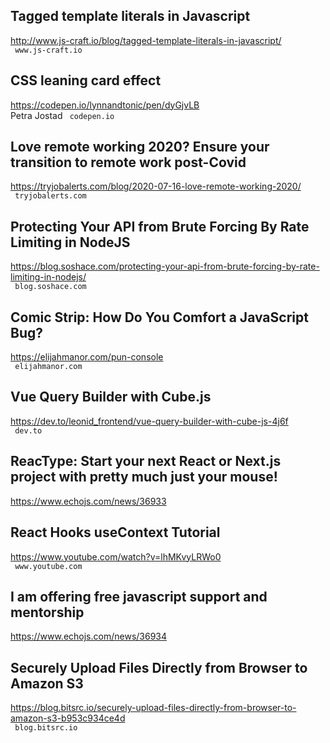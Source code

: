 ## Tagged template literals in Javascript  
http://www.js-craft.io/blog/tagged-template-literals-in-javascript/  
 ` www.js-craft.io`
  

## CSS leaning card effect  
https://codepen.io/lynnandtonic/pen/dyGjvLB  
Petra Jostad ` codepen.io`
  

## Love remote working 2020? Ensure your transition to remote work post-Covid  
https://tryjobalerts.com/blog/2020-07-16-love-remote-working-2020/  
 ` tryjobalerts.com`
  

## Protecting Your API from Brute Forcing By Rate Limiting in NodeJS  
https://blog.soshace.com/protecting-your-api-from-brute-forcing-by-rate-limiting-in-nodejs/  
 ` blog.soshace.com`
  

## Comic Strip: How Do You Comfort a JavaScript Bug?  
https://elijahmanor.com/pun-console  
 ` elijahmanor.com`
  

## Vue Query Builder with Cube.js  
https://dev.to/leonid_frontend/vue-query-builder-with-cube-js-4j6f  
 ` dev.to`
  

## ReacType: Start your next React or Next.js project with pretty much just your mouse!  
https://www.echojs.com/news/36933  
 
  

## React Hooks useContext Tutorial  
https://www.youtube.com/watch?v=lhMKvyLRWo0  
 ` www.youtube.com`
  

## I am offering free javascript support and mentorship  
https://www.echojs.com/news/36934  
 
  

## Securely Upload Files Directly from Browser to Amazon S3  
https://blog.bitsrc.io/securely-upload-files-directly-from-browser-to-amazon-s3-b953c934ce4d  
 ` blog.bitsrc.io`
  

